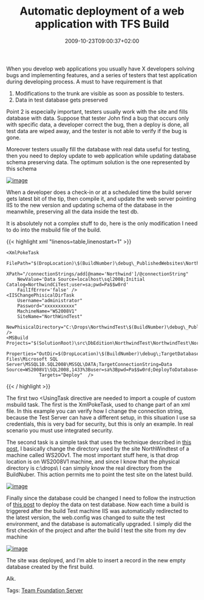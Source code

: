 ﻿---
title: "Automatic deployment of a web application with TFS Build"
description: ""
date: 2009-10-23T09:00:37+02:00
draft: false
tags: [Tfs,TfsBuild]
categories: [Software Architecture,Team Foundation Server]
---
When you develop web applications you usually have X developers solving bugs and implementing features, and a series of testers that test application during developing process. A must to have requirement is that

1. Modifications to the trunk are visible as soon as possible to testers.
2. Data in test database gets preserved

Point 2 is especially important, testers usually work with the site and fills database with data. Suppose that tester John find a bug that occurs only with specific data, a developer correct the bug, then a deploy is done, all test data are wiped away, and the tester is not able to verify if the bug is gone.

Moreover testers usually fill the database with real data useful for testing, then you need to deploy update to web application while updating database schema preserving data. The optimum solution is the one represented by this schema

[![image](https://www.codewrecks.com/blog/wp-content/uploads/2009/10/image-thumb8.png "image")](https://www.codewrecks.com/blog/wp-content/uploads/2009/10/image8.png)

When a developer does a check-in or at a scheduled time the build server gets latest bit of the tip, then compile it, and update the web server pointing IIS to the new version and updating schema of the database in the meanwhile, preserving all the data inside the test db.

It is absolutely not a complex stuff to do, here is the only modification I need to do into the msbuild file of the build.

{{< highlight xml "linenos=table,linenostart=1" >}}
<UsingTask
    TaskName="DotNetMarche.MsBuildExtensions.Administrative.IISChangePhisicalDirTask"
    AssemblyFile="..\sources\libs\MsBuildCustomTasks\DotNetMarche.MsBuildExtensions.dll"/>
<UsingTask
    TaskName="DotNetMarche.MsBuildExtensions.Xml.XmlPokeTask"
    AssemblyFile="..\sources\libs\MsBuildCustomTasks\DotNetMarche.MsBuildExtensions.dll"/>
<Target Name="AfterDropBuild">
    <Message Text="Deploy web application for $(BuildNumber)" />

    <XmlPokeTask
        FilePath="$(DropLocation)\$(BuildNumber)\debug\_PublishedWebsites\NorthwindWeb\web.config"
        XPath="/connectionStrings/add[@name='Northwind']/@connectionString"
        NewValue='Data Source=localhost\sql2008;Initial Catalog=NorthwindCiTest;user=sa;pwd=Pa$$w0rd'
        FailIfError='false' />
    <IISChangePhisicalDirTask
        Username="administrator"
        Password="xxxxxxxxxxx"
        MachineName="WS2008V1"
        SiteName="NorthWindTest"
        NewPhisicalDirectory="C:\Drops\NorthwindTest\$(BuildNumber)\debug\_PublishedWebsites\NorthwindWeb\" />
    <MSBuild Projects="$(SolutionRoot)\src\DbEdition\NorthwindTest\NorthwindTest\NorthwindTest.dbproj"
                Properties="OutDir=$(DropLocation)\$(BuildNumber)\debug\;TargetDatabase=NorthwindCiTest;DefaultDataPath=C:\Program Files\Microsoft SQL Server\MSSQL10.SQL2008\MSSQL\DATA;TargetConnectionString=Data Source=WS2008V1\SQL2008,1433%3Buser=sa%3Bpwd=Pa$$w0rd;DeployToDatabase=true;"
                Targets="Deploy"  />
</Target>{{< / highlight >}}

<!-- Code inserted with Steve Dunn's Windows Live Writer Code Formatter Plugin.  http://dunnhq.com -->

The first two &lt;UsingTask directive are needed to import a couple of custom msbuild task. The first is the XmlPokeTask, used to change part of an xml file. In this example you can verify how I change the connection string, because the Test Server can have a different setup, in this situation I use sa credentials, this is very bad for security, but this is only an example. In real scenario you must use integrated security.

The second task is a simple task that uses the technique described in [this post](http://www.codewrecks.com/blog/index.php/2009/10/12/change-base-directory-of-a-site-in-iis/), I basically change the directory used by the site NorthWindtest of a machine called WS200v1. The most important stuff here, is that drop location is on WS2008V1 machine, and since I know that the physical directory is c:\drops\ I can simply know the real directory from the BuildNuber. This action permits me to point the test site on the latest build.

[![image](https://www.codewrecks.com/blog/wp-content/uploads/2009/10/image-thumb9.png "image")](https://www.codewrecks.com/blog/wp-content/uploads/2009/10/image9.png)

Finally since the database could be changed I need to follow the instruction of [this post](http://www.codewrecks.com/blog/index.php/2009/10/06/deploy-a-database-project-with-tfs-build/) to deploy the data on test database. Now each time a build is triggered after the build Test machine IIS was automatically redirected to the latest version, the web.config was changed to suite the test environment, and the database is automatically upgraded. I simply did the first checkin of the project and after the build I test the site from my dev machine

[![image](https://www.codewrecks.com/blog/wp-content/uploads/2009/10/image-thumb10.png "image")](https://www.codewrecks.com/blog/wp-content/uploads/2009/10/image10.png)

The site was deployed, and I'm able to insert a record in the new empty database created by the first build.

Alk.

Tags: [Team Foundation Server](http://technorati.com/tag/Team%20Foundation%20Server)
